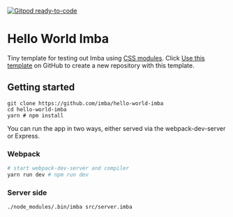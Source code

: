 [![Gitpod ready-to-code](https://img.shields.io/badge/Gitpod-ready--to--code-blue?logo=gitpod)](https://gitpod.io/#https://github.com/imba/hello-world-imba/tree/gitpod/README.md)

# Hello World Imba

Tiny template for testing out Imba using [CSS modules][0]. Click [Use this
template][1] on GitHub to create a new repository with this template.

## Getting started

```
git clone https://github.com/imba/hello-world-imba
cd hello-world-imba
yarn # npm install
```

You can run the app in two ways, either served via the webpack-dev-server or
Express.

### Webpack

```bash
# start webpack-dev-server and compiler
yarn run dev # npm run dev
```

### Server side

```
./node_modules/.bin/imba src/server.imba
```

[0]: https://github.com/css-modules/css-modules
[1]: https://github.com/imba/hello-world-imba/generate
